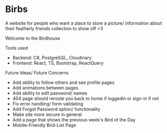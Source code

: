 # Birbs

A website for people who want a place to store a picture/ information about their featherly friends collection to show off <3 

Welcome to the Birdhouse

Tools used
- Backend: C#, PostgreSQL, Cloudinary
- Frontend: React, TS, Bootstrap, ReactQuery

Future Ideas/ Future Concerns
- Add ability to follow others and see profile pages
- Add animations between pages
- Add ability to edit password/ names
- 404 page should reroute you back to home if loggedin or sign-in if not
- Fix error handling/ form validating
- Add Forgot Password option/ functionality
- Make site more secure in general
- Add a page that shows the previous week's Bird of the Day
- Mobile-Friendly Bird-List Page